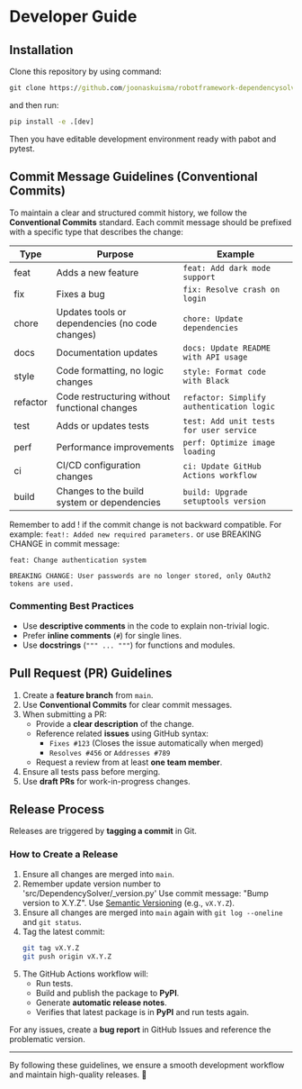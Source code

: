# Developer Guide

## Installation

Clone this repository by using command:

```cmd
git clone https://github.com/joonaskuisma/robotframework-dependencysolver.git
```

and then run:

```cmd
pip install -e .[dev]
```

Then you have editable development environment ready with pabot and pytest.

## Commit Message Guidelines (Conventional Commits)
To maintain a clear and structured commit history, we follow the **Conventional Commits** standard. 
Each commit message should be prefixed with a specific type that describes the change:

| Type      | Purpose                                              | Example |
|-----------|------------------------------------------------------|---------|
| feat      | Adds a new feature                                  | `feat: Add dark mode support` |
| fix       | Fixes a bug                                         | `fix: Resolve crash on login` |
| chore     | Updates tools or dependencies (no code changes)    | `chore: Update dependencies` |
| docs      | Documentation updates                              | `docs: Update README with API usage` |
| style     | Code formatting, no logic changes                  | `style: Format code with Black` |
| refactor  | Code restructuring without functional changes      | `refactor: Simplify authentication logic` |
| test      | Adds or updates tests                              | `test: Add unit tests for user service` |
| perf      | Performance improvements                          | `perf: Optimize image loading` |
| ci        | CI/CD configuration changes                       | `ci: Update GitHub Actions workflow` |
| build     | Changes to the build system or dependencies       | `build: Upgrade setuptools version` |

Remember to add ! if the commit change is not backward compatible.
For example: `feat!: Added new required parameters.` or use BREAKING CHANGE in commit message:

```
feat: Change authentication system

BREAKING CHANGE: User passwords are no longer stored, only OAuth2 tokens are used.
```

### Commenting Best Practices
- Use **descriptive comments** in the code to explain non-trivial logic.
- Prefer **inline comments** (`#`) for single lines.
- Use **docstrings** (`""" ... """`) for functions and modules.

## Pull Request (PR) Guidelines
1. Create a **feature branch** from `main`.
2. Use **Conventional Commits** for clear commit messages.
3. When submitting a PR:
   - Provide a **clear description** of the change.
   - Reference related **issues** using GitHub syntax:
     - `Fixes #123` (Closes the issue automatically when merged)
     - `Resolves #456` or `Addresses #789`
   - Request a review from at least **one team member**.
4. Ensure all tests pass before merging.
5. Use **draft PRs** for work-in-progress changes.

## Release Process
Releases are triggered by **tagging a commit** in Git.

### How to Create a Release
1. Ensure all changes are merged into `main`.
2. Remember update version number to 'src/DependencySolver/_version.py'
Use commit message: "Bump version to X.Y.Z". Use [Semantic Versioning](https://semver.org/) (e.g., `vX.Y.Z`).
3. Ensure all changes are merged into `main` again with `git log --oneline` and `git status`.
4. Tag the latest commit:
   ```sh
   git tag vX.Y.Z
   git push origin vX.Y.Z
   ```
5. The GitHub Actions workflow will:
   - Run tests.
   - Build and publish the package to **PyPI**.
   - Generate **automatic release notes**.
   - Verifies that latest package is in **PyPI** and run tests again.

For any issues, create a **bug report** in GitHub Issues and reference the problematic version.

---
By following these guidelines, we ensure a smooth development workflow and maintain high-quality releases. 🚀
